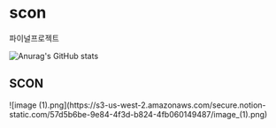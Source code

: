 # scon
파이널프로젝트


![Anurag's GitHub stats](https://github-readme-stats.vercel.app/api?username=jayeonkim15&show_icons=true&theme=radical)

<h2> SCON </h2>
![image (1).png](https://s3-us-west-2.amazonaws.com/secure.notion-static.com/57d5b6be-9e84-4f3d-b824-4fb060149487/image_(1).png)
